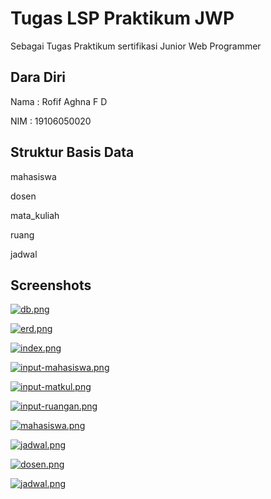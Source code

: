 
# Tugas LSP Praktikum JWP

Sebagai Tugas Praktikum sertifikasi Junior Web Programmer

## Dara Diri

Nama : Rofif Aghna F D

NIM  : 19106050020

## Struktur Basis Data

mahasiswa

dosen

mata_kuliah

ruang

jadwal
## Screenshots

[![db.png](https://i.postimg.cc/9MJ6cRX0/db.png)](https://postimg.cc/S2YTrKMb)

[![erd.png](https://i.postimg.cc/XvHMbBYJ/erd.png)](https://postimg.cc/v1V27B9F)

[![index.png](https://i.postimg.cc/NG233Mqs/index.png)](https://postimg.cc/qg0DnpvS)

[![input-mahasiswa.png](https://i.postimg.cc/XYjDYNhy/input-mahasiswa.png)](https://postimg.cc/kBHyjC7n)

[![input-matkul.png](https://i.postimg.cc/Gmmq178F/input-matkul.png)](https://postimg.cc/JGSbNQQ0)

[![input-ruangan.png](https://i.postimg.cc/VLDW4qGd/input-ruangan.png)](https://postimg.cc/3d0GxvHT)

[![mahasiswa.png](https://i.postimg.cc/rshRGJVT/mahasiswa.png)](https://postimg.cc/7J2LwSJt)

[![jadwal.png](https://i.postimg.cc/MHz1mH17/jadwal.png)](https://postimg.cc/9RN4WW80)

[![dosen.png](https://i.postimg.cc/cHHDMDZ1/dosen.png)](https://postimg.cc/KK6rmDRC)

[![jadwal.png](https://i.postimg.cc/MHz1mH17/jadwal.png)](https://postimg.cc/9RN4WW80)